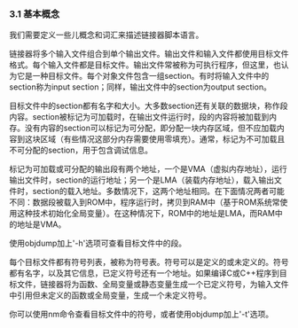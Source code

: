 ### 3.1 基本概念
我们需要定义一些儿概念和词汇来描述链接器脚本语言。

链接器将多个输入文件组合到单个输出文件。输出文件和输入文件都使用目标文件格式。每个输入文件都是目标文件。输出文件常被称为可执行程序，但这里，也认为它是一种目标文件。每个对象文件包含一组section。有时将输入文件中的section称为input section；同样，输出文件中的section为output section。

目标文件中的section都有名字和大小。大多数section还有关联的数据块，称作段内容。section被标记为可加载时，在输出文件运行时，段的内容将被加载到内存。没有内容的section可以标记为可分配，即分配一块内存区域，但不应加载内容到这块区域（有些情况这部分内存需要使用零填充）。通常，标记为不可加载且不可分配的section，用于包含调试信息。

标记为可加载或可分配的输出段有两个地址，一个是VMA（虚拟内存地址），运行输出文件时，section的运行地址；另一个是LMA（装载内存地址），载入输出文件时，section的载入地址。多数情况下，这两个地址相同。在下面情况两者可能不同：数据段被载入到ROM中，程序运行时，拷贝到RAM中（基于ROM系统常使用这种技术初始化全局变量）。在这种情况下，ROM中的地址是LMA，而RAM中的地址是VMA。

使用objdump加上'-h'选项可查看目标文件中的段。

每个目标文件都有符号列表，被称为符号表。符号可以是定义的或未定义的。符号都有名字，以及其它信息，已定义符号还有一个地址。如果编译C或C++程序到目标文件，链接器将为函数、全局变量或静态变量生成一个已定义符号，为输入文件中引用但未定义的函数或全局变量，生成一个未定义符号。

你可以使用nm命令查看目标文件中的符号，或者使用objdump加上'-t'选项。
